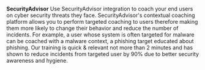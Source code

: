 **SecurityAdvisor**
Use SecurityAdvisor integration to coach your end users on cyber security threats they face.
SecurityAdvisor's contextual coaching platform allows you to perform targeted coaching to users therefore making them more likely to change their behavior and reduce the number of incidents.
For example, a user whose system is often targeted for malware can be coached with a malware context, a phishing target educated about phishing.
Our training is quick & relevant not more than 2 minutes and has shown to reduce
incidents from targeted user by 90% due to better security awareness and hygiene.

